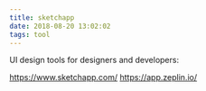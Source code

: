 ```yaml
---
title: sketchapp
date: 2018-08-20 13:02:02
tags: tool
---
```

UI design tools for designers and developers:

https://www.sketchapp.com/
https://app.zeplin.io/
